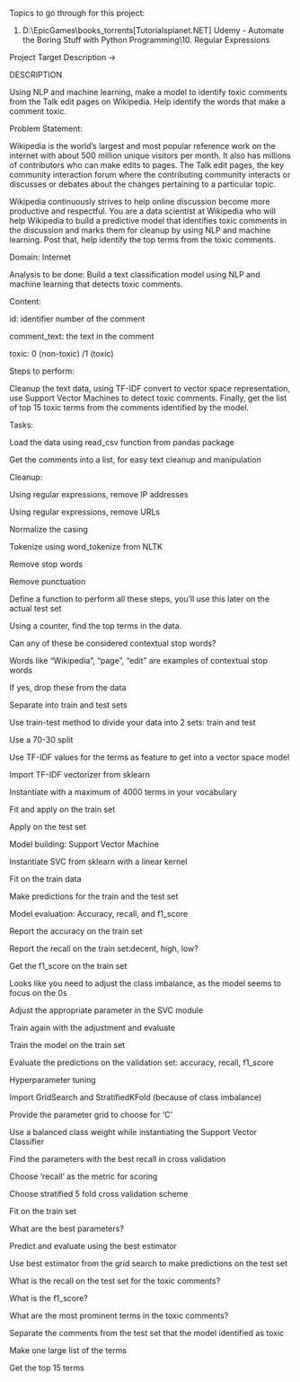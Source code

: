 Topics to go through for this project:
1) D:\EpicGames\books_torrents\[Tutorialsplanet.NET] Udemy - Automate the Boring Stuff with Python Programming\10. Regular Expressions



Project Target Description ->

DESCRIPTION

Using NLP and machine learning, make a model to identify toxic comments from the Talk edit pages on Wikipedia. Help identify the words that make a comment toxic.

Problem Statement:  

Wikipedia is the world’s largest and most popular reference work on the internet with about 500 million unique visitors per month. It also has millions of contributors who can make edits to pages. The Talk edit pages, the key community interaction forum where the contributing community interacts or discusses or debates about the changes pertaining to a particular topic. 

Wikipedia continuously strives to help online discussion become more productive and respectful. You are a data scientist at Wikipedia who will help Wikipedia to build a predictive model that identifies toxic comments in the discussion and marks them for cleanup by using NLP and machine learning. Post that, help identify the top terms from the toxic comments. 

Domain: Internet

Analysis to be done: Build a text classification model using NLP and machine learning that detects toxic comments.

Content: 

id: identifier number of the comment

comment_text: the text in the comment

toxic: 0 (non-toxic) /1 (toxic)

Steps to perform:

Cleanup the text data, using TF-IDF convert to vector space representation, use Support Vector Machines to detect toxic comments. Finally, get the list of top 15 toxic terms from the comments identified by the model.

Tasks: 

Load the data using read_csv function from pandas package

Get the comments into a list, for easy text cleanup and manipulation

Cleanup: 

Using regular expressions, remove IP addresses

Using regular expressions, remove URLs

Normalize the casing

Tokenize using word_tokenize from NLTK

Remove stop words

Remove punctuation

Define a function to perform all these steps, you’ll use this later on the actual test set

Using a counter, find the top terms in the data. 

Can any of these be considered contextual stop words? 

Words like “Wikipedia”, “page”, “edit” are examples of contextual stop words

If yes, drop these from the data

Separate into train and test sets

Use train-test method to divide your data into 2 sets: train and test

Use a 70-30 split

Use TF-IDF values for the terms as feature to get into a vector space model

Import TF-IDF vectorizer from sklearn

Instantiate with a maximum of 4000 terms in your vocabulary

Fit and apply on the train set

Apply on the test set

Model building: Support Vector Machine

Instantiate SVC from sklearn with a linear kernel

Fit on the train data

Make predictions for the train and the test set

Model evaluation: Accuracy, recall, and f1_score

Report the accuracy on the train set

Report the recall on the train set:decent, high, low?

Get the f1_score on the train set

Looks like you need to adjust  the class imbalance, as the model seems to focus on the 0s

Adjust the appropriate parameter in the SVC module

Train again with the adjustment and evaluate

Train the model on the train set

Evaluate the predictions on the validation set: accuracy, recall, f1_score

Hyperparameter tuning

Import GridSearch and StratifiedKFold (because of class imbalance)

Provide the parameter grid to choose for ‘C’

Use a balanced class weight while instantiating the Support Vector Classifier

Find the parameters with the best recall in cross validation

Choose ‘recall’ as the metric for scoring

Choose stratified 5 fold cross validation scheme

Fit on the train set

What are the best parameters?

Predict and evaluate using the best estimator

Use best estimator from the grid search to make predictions on the test set

What is the recall on the test set for the toxic comments?

What is the f1_score?

What are the most prominent terms in the toxic comments?

Separate the comments from the test set that the model identified as toxic

Make one large list of the terms

Get the top 15 terms